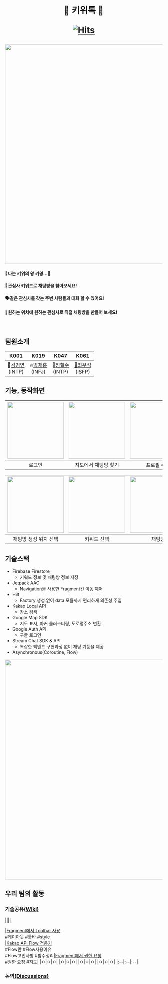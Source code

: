  
 <h1 align="center">
 🥝 키위톡 🥝<br/>
 
 [![Hits](https://hits.seeyoufarm.com/api/count/incr/badge.svg?url=https%3A%2F%2Fgithub.com%2Fboostcampwm-2022%2Fandroid08-KiwiTalk&count_bg=%2379C83D&title_bg=%23AA542F&icon=android.svg&icon_color=%239BE135&title=hits&edge_flat=false)](https://hits.seeyoufarm.com)
 
</h1> 
<div align="center">   
    <img src="https://user-images.githubusercontent.com/67995865/205437270-dd3502e7-4ee5-4305-b717-de9aad306323.png" width="700px"/>
   

</div>

<h4>🥝나는 키위의 왕 키윙…🥝<h4>

<h4>💬관심사 키워드로 채팅방을 찾아보세요!<h4>

<h4>🗣같은 관심사를 갖는 주변 사람들과 대화 할 수 있어요!<h4>

<h4>📌원하는 위치에 원하는 관심사로 직접 채팅방을 만들어 보세요!<h4>
 
<br/>

## 팀원소개
|K001|K019|K047|K061|
|:--:|:--:|:--:|:--:|
🎸[김경연](https://github.com/KimGyeongyeon)<br>(INTP)|:fire:[박재홍](https://github.com/prk4224)<br>(INFJ)|🥝[정철주](https://github.com/steelzoo)<br>(INTP)|[🥕최우석](https://github.com/choius323)<br>(ISFP)


## 기능, 동작화면

|<img src="https://user-images.githubusercontent.com/83493143/205109192-7b25e6c9-f4ce-4ee4-b463-742c1eb510d8.gif" width="180" />|<img src="https://user-images.githubusercontent.com/67995865/205450847-8c80b766-85d0-4eb6-82da-5267faf805a0.gif" width="180"/>|<img src="https://user-images.githubusercontent.com/67748153/207275039-32f88a16-6606-486f-a6ec-877d721e77f0.gif" width="180" />|<img src="https://user-images.githubusercontent.com/83493143/205107836-fa20fc9d-aa03-4b72-bd51-23f0cc0d6ef2.gif" width="180" />|
|:--:|:--:|:--:|:--:|
|로그인|지도에서 채팅방 찾기|프로필 수정|채팅방 생성|

|<img src="https://user-images.githubusercontent.com/67995865/205436537-33c1b5fc-50f6-47b0-9372-49827d1f5bbf.jpg" width="180" />|<img src="https://user-images.githubusercontent.com/67748153/207273926-01e7c274-399c-46d9-b127-85783bc1af05.png" width="180" />|<img src="https://user-images.githubusercontent.com/67995865/205436543-0f8eff78-812e-40b7-a7af-af83e73190e1.jpg" width="180" />|<img src="https://user-images.githubusercontent.com/67748153/207274029-69c8b499-0268-4e15-84aa-4d2967306e76.png" width="180" />|
|:--:|:--:|:--:|:--:|
|채팅방 생성 위치 선택|키워드 선택|채팅방|채팅방 목록|


## 기술스택

- Firebase Firestore
  - 키워드 정보 및 채팅방 정보 저장
- Jetpack AAC
  - Navigation을 사용한 Fragment간 이동 제어
- Hilt
  - Factory 생성 없이 data 모듈까지 편리하게 의존성 주입
- Kakao Local API
  - 장소 검색
- Google Map SDK
  - 지도 표시, 마커 클러스터링, 도로명주소 변환
- Google Auth API
  - 구글 로그인
- Stream Chat SDK & API
  - 복잡한 백엔드 구현과정 없이 채팅 기능을 제공
- Asynchronous(Coroutine, Flow)



<div align="center">   
    <img src="https://user-images.githubusercontent.com/67748153/204139833-838a2d8f-bafc-4bd5-b802-ac3997a06032.png" width="700px"/>
    <p></p>
</div>


## 우리 팀의 활동
### 기술공유[(Wiki)](https://github.com/boostcampwm-2022/android08-KiwiTalk/wiki/%EC%9E%90%EB%A3%8C-%EA%B3%B5%EC%9C%A0#%EA%B8%B0%EC%88%A0-%EA%B3%B5%EC%9C%A0)

||||

|<a href="https://velog.io/@choius323/Fragment%EC%97%90%EC%84%9C-Toolbar-%EC%82%AC%EC%9A%A9%ED%95%98%EA%B8%B0">Fragment에서 Toolbar 사용</a><br/> #레이아웃 #툴바 #style<br/> |[Kakao API Flow 적용기](https://velog.io/@pwolong/Kakao-Api-Flow-%EC%A0%81%EC%9A%A9%EA%B8%B0)<br/>#Flow란 #Flow사용이유<br/>#Flow고민사항 #함수정리|[Fragment에서 권한 요청](https://velog.io/@choius323/Fragment%EC%97%90%EC%84%9C-%EA%B6%8C%ED%95%9C-%EC%9A%94%EC%B2%AD)<br/>#권한 요청 #지도|
|ㅇ|ㅇ|ㅇ|
|ㅇ|ㅇ|ㅇ|
|ㅇ|ㅇ|ㅇ|
|ㅇ|ㅇ|ㅇ|
|:--|:--|:--|



### 논의[(Discussions)](https://github.com/boostcampwm-2022/android08-KiwiTalk/discussions)
